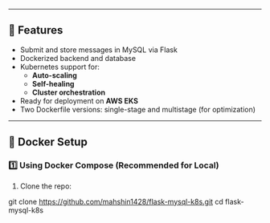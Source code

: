 
---

## 🚀 Features

- Submit and store messages in MySQL via Flask
- Dockerized backend and database
- Kubernetes support for:
  - **Auto-scaling**
  - **Self-healing**
  - **Cluster orchestration**
- Ready for deployment on **AWS EKS**
- Two Dockerfile versions: single-stage and multistage (for optimization)

---

## 🐳 Docker Setup

### 1️⃣ Using Docker Compose (Recommended for Local)

1. Clone the repo:
   
git clone https://github.com/mahshin1428/flask-mysql-k8s.git
cd flask-mysql-k8s


